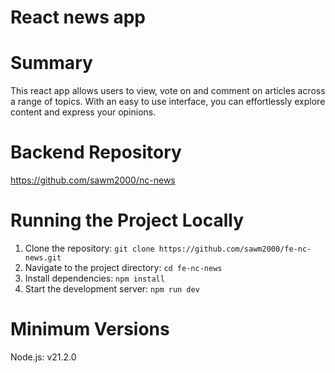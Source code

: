 # React news app


# Summary

This react app allows users to view, vote on and comment on articles across a range of topics. With an easy to use interface, you can effortlessly explore content and express your opinions. 

# Backend Repository

https://github.com/sawm2000/nc-news

# Running the Project Locally

1. Clone the repository: `git clone https://github.com/sawm2000/fe-nc-news.git`
2. Navigate to the project directory: `cd fe-nc-news`
3. Install dependencies: `npm install`
4. Start the development server: `npm run dev`

# Minimum Versions
  Node.js: v21.2.0




